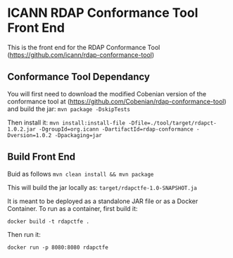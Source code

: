 ICANN RDAP Conformance Tool Front End
======================================

This is the front end for the RDAP Conformance Tool (https://github.com/icann/rdap-conformance-tool)

## Conformance Tool Dependancy
You will first need to download the modified Cobenian version of the conformance tool at (https://github.com/Cobenian/rdap-conformance-tool) and build the jar:
  `mvn package -DskipTests`

Then install it:
  `mvn install:install-file -Dfile=./tool/target/rdapct-1.0.2.jar -DgroupId=org.icann -DartifactId=rdap-conformance -Dversion=1.0.2 -Dpackaging=jar`


## Build Front End

Buid as follows
  `mvn clean install && mvn package`

This will build the jar locally as:
  `target/rdapctfe-1.0-SNAPSHOT.ja`

It is meant to be deployed as a standalone JAR file or as a Docker Container.
To run as a container, first build it:

  `docker build -t rdapctfe .`

Then run it:

  `docker run -p 8080:8080 rdapctfe`

